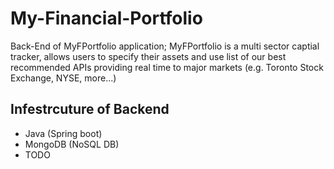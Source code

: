# My-Financial-Portfolio

Back-End of MyFPortfolio application; MyFPortfolio is a multi sector captial tracker, allows users to specify their assets and use list of our best recommended APIs providing real time to major markets (e.g. Toronto Stock Exchange, NYSE, more...)

## Infestrcuture of Backend

- Java (Spring boot)
- MongoDB (NoSQL DB)
- TODO
